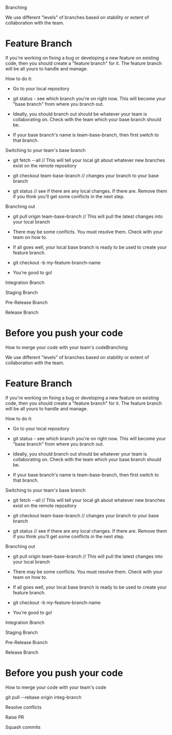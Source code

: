 Branching

We use different "levels" of branches based on stability or extent of collaboration with the team.

Feature Branch
==============

If you're working on fixing a bug or developing a new feature on existing code, then you should create a "feature branch" for it. The feature branch will be all yours to handle and manage.

How to do it:

-   Go to your local repository

-   git status - see which branch you're on right now. This will become your "base branch" from where you branch out.

-   Ideally, you should branch out should be whatever your team is collaborating on. Check with the team which your base branch should be.

-   If your base branch's name is team-base-branch, then first switch to that branch.

Switching to your team's base branch

-   git fetch --all // This will tell your local git about whatever new branches exist on the remote repository

-   git checkout team-base-branch // changes your branch to your base branch

-   git status // see if there are any local changes. If there are. Remove them if you think you'll get some conflicts in the next step.

Branching out

-   git pull origin team-base-branch // This will pull the latest changes into your local branch

-   There may be some conflicts. You must resolve them. Check with your team on how to.

-   If all goes well, your local base branch is ready to be used to create your feature branch.

-   git checkout -b my-feature-branch-name

-   You're good to go!

Integration Branch

Staging Branch

Pre-Release Branch

Release Branch

Before you push your code
=========================

How to merge your code with your team's codeBranching

We use different "levels" of branches based on stability or extent of collaboration with the team.

Feature Branch
==============

If you're working on fixing a bug or developing a new feature on existing code, then you should create a "feature branch" for it. The feature branch will be all yours to handle and manage.

How to do it:

-   Go to your local repository

-   git status - see which branch you're on right now. This will become your "base branch" from where you branch out.

-   Ideally, you should branch out should be whatever your team is collaborating on. Check with the team which your base branch should be.

-   If your base branch's name is team-base-branch, then first switch to that branch.

Switching to your team's base branch

-   git fetch --all // This will tell your local git about whatever new branches exist on the remote repository

-   git checkout team-base-branch // changes your branch to your base branch

-   git status // see if there are any local changes. If there are. Remove them if you think you'll get some conflicts in the next step.

Branching out

-   git pull origin team-base-branch // This will pull the latest changes into your local branch

-   There may be some conflicts. You must resolve them. Check with your team on how to.

-   If all goes well, your local base branch is ready to be used to create your feature branch.

-   git checkout -b my-feature-branch-name

-   You're good to go!

Integration Branch

Staging Branch

Pre-Release Branch

Release Branch

Before you push your code
=========================

How to merge your code with your team's code

git pull --rebase origin integ-branch

Resolve conflicts

Raise PR

Squash commits
